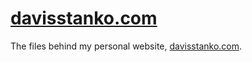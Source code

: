 # [davisstanko.com](davisstanko.com)

The files behind my personal website, [davisstanko.com](davisstanko.com).

